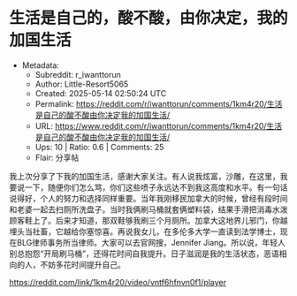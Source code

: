 # 生活是自己的，酸不酸，由你决定，我的加国生活

- Metadata:
  - Subreddit: r_iwanttorun
  - Author: Little-Resort5065
  - Created: 2025-05-14 02:50:24 UTC
  - Permalink: https://reddit.com/r/iwanttorun/comments/1km4r20/生活是自己的酸不酸由你决定我的加国生活/
  - URL: https://www.reddit.com/r/iwanttorun/comments/1km4r20/生活是自己的酸不酸由你决定我的加国生活/
  - Ups: 10 | Ratio: 0.6 | Comments: 25
  - Flair: 分享帖


我上次分享了下我的加国生活，感谢大家关注。有人说我炫富，沙雕，在这里，我要说一下，随便你们怎么骂，你们这些喷子永远达不到我这高度和水平。有一句话说得好，个人的努力和选择同样重要。当年我刚移民加拿大的时候，曾经有段时间和老婆一起去扫厕所洗盘子。当时我俩刷马桶就套俩塑料袋，结果手滑把消毒水泼顾客鞋上了。后来才知道，那双鞋够我刷三个月厕所。加拿大这地界儿邪门，你越埋头当社畜，它越给你塞惊喜。再说我女儿，在多伦多大学一直读到法学博士，现在BLG律师事务所当律师。大家可以去官网搜，Jennifer
Jiang。所以说，年轻人别总抱怨“开局刷马桶”，还得花时间自我提升。日子滋润是我的生活状态，恶语相向的人，不妨多花时间提升自己。

<https://reddit.com/link/1km4r20/video/vntf6hfnvn0f1/player>

